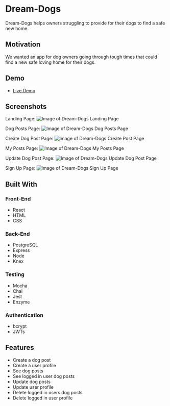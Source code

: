 # Dream-Dogs

Dream-Dogs helps owners struggling to provide for their dogs to find a safe new home.

## Motivation

We wanted an app for dog owners going through tough times that could find a new safe loving home for their dogs.

## Demo
- [Live Demo](https://dream-dogs-client.herokuapp.com)

## Screenshots
Landing Page:
![Image of Dream-Dogs Landing Page](https://github.com/A1Arman/Dream-Dogs-Client/blob/master/dream-dogs/src/screenshot-images/Capture.PNG)

Dog Posts Page:
![Image of Dream-Dogs Dog Posts Page](https://github.com/A1Arman/Dream-Dogs-Client/blob/master/dream-dogs/src/screenshot-images/Capture1.PNG)

Create Dog Post Page:
![Image of Dream-Dogs Create Post Page](https://github.com/A1Arman/Dream-Dogs-Client/blob/master/dream-dogs/src/screenshot-images/Capture3.PNG)

My Posts Page:
![Image of Dream-Dogs My Posts Page](https://github.com/A1Arman/Dream-Dogs-Client/blob/master/dream-dogs/src/screenshot-images/Capture4.PNG)

Update Dog Post Page:
![Image of Dream-Dogs Update Dog Post Page](https://github.com/A1Arman/Dream-Dogs-Client/blob/master/dream-dogs/src/screenshot-images/Capture5.PNG)

Sign Up Page:
![Image of Dream-Dogs Sign Up Page](https://github.com/A1Arman/Dream-Dogs-Client/blob/master/dream-dogs/src/screenshot-images/Capture6.PNG)

## Built With

### Front-End
- React
- HTML
- CSS

### Back-End
- PostgreSQL
- Express
- Node
- Knex

### Testing
- Mocha
- Chai 
- Jest
- Enzyme

### Authentication
- bcrypt
- JWTs

## Features
- Create a dog post
- Create a user profile
- See dog posts
- See logged in user dog posts
- Update dog posts
- Update user profile
- Delete logged in users dog posts
- Delete logged in user profile
